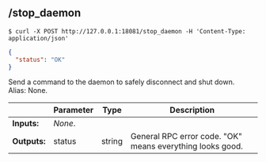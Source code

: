 ## **/stop_daemon**


```shell
$ curl -X POST http://127.0.0.1:18081/stop_daemon -H 'Content-Type: application/json'
```
```json
{
  "status": "OK"
}
```
Send a command to the daemon to safely disconnect and shut down.  
Alias: None.  

|             | Parameter | Type   | Description
| ---         | ---       | ---    | ---
|**Inputs:**  | *None*.   |        |
|**Outputs:** | status    | string | General RPC error code. "OK" means everything looks good.

